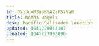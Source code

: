 ```yaml
---
id: OVj3uxM3abBSA2zFS7NaR
title: Noahs Bagels
desc: Pacific Palisades location
updated: 1641228014107
created: 1641227995096
---
```




